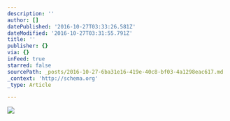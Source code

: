 ```yaml
---
description: ''
author: []
datePublished: '2016-10-27T03:33:26.581Z'
dateModified: '2016-10-27T03:31:55.791Z'
title: ''
publisher: {}
via: {}
inFeed: true
starred: false
sourcePath: _posts/2016-10-27-6ba31e16-419e-40c8-bf03-4a1298eac617.md
_context: 'http://schema.org'
_type: Article

---
```

![](https://the-grid-user-content.s3-us-west-2.amazonaws.com/e5920f8f-fbd7-45d6-a07a-6805e98993c2.jpg)
